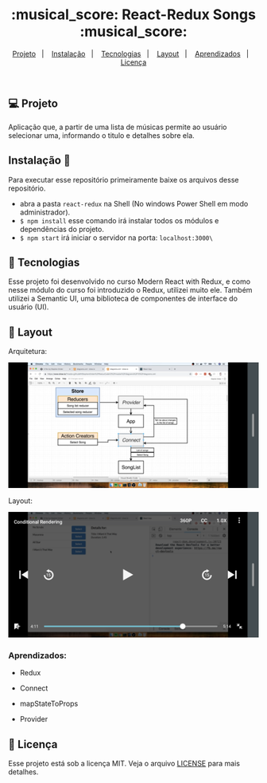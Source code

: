 <h1 align="center">
 :musical_score: React-Redux Songs :musical_score:
</h1>

<p align="center">
<a href="#-projeto">Projeto</a>&nbsp;&nbsp;&nbsp;|&nbsp;&nbsp;&nbsp;
  <a href="#instalação-rocket">Instalação</a>&nbsp;&nbsp;&nbsp;|&nbsp;&nbsp;&nbsp;
  <a href="#rocket-tecnologias">Tecnologias</a>&nbsp;&nbsp;&nbsp;|&nbsp;&nbsp;&nbsp;  
  <a href="#-layout">Layout</a>&nbsp;&nbsp;&nbsp;|&nbsp;&nbsp;&nbsp;
  <a href="#zap-executando">Aprendizados</a>&nbsp;&nbsp;&nbsp;|&nbsp;&nbsp;&nbsp;
  <a href="#memo-licença">Licença</a>
</p>

<br>

## 💻 Projeto

Aplicação que, a partir de uma lista de músicas permite ao usuário selecionar uma, informando o titulo e detalhes sobre ela.

## Instalação 🚀

Para executar esse repositório primeiramente baixe os arquivos desse repositório.

- abra a pasta `react-redux` na Shell (No windows Power Shell em modo administrador). 
- `$ npm install` esse comando irá instalar todos os módulos e dependências do projeto.
- `$ npm start` irá iniciar o servidor na porta: `localhost:3000\` 

## :rocket: Tecnologias

Esse projeto foi desenvolvido no curso Modern React with Redux, e como nesse módulo do curso foi introduzido o Redux, utilizei muito ele. Também utilizei a Semantic UI, uma biblioteca de componentes de interface do usuário (UI).
## 🎨 Layout

Arquitetura: 

![Layout do projeto](https://github.com/ChristySchott/react-redux/blob/master/picture2.png)

Layout: 

![Layout do projeto](https://github.com/ChristySchott/react-redux/blob/master/picture3.png)



### Aprendizados:

- Redux

- Connect

- mapStateToProps

- Provider


## :memo: Licença

Esse projeto está sob a licença MIT. Veja o arquivo [LICENSE](LICENSE.md) para mais detalhes.

